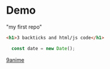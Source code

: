 # Demo

"my first repo"

```html
<h1>3 backticks and html/js code</h1>
```
```Javascript
  const date = new Date();
```

[9anime]("https://9anime.to/home")
